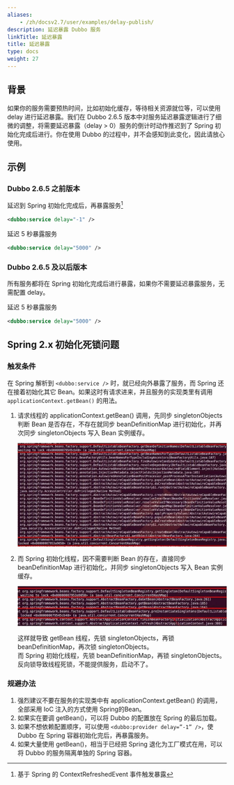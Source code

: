 ```yaml
---
aliases:
    - /zh/docsv2.7/user/examples/delay-publish/
description: 延迟暴露 Dubbo 服务
linkTitle: 延迟暴露
title: 延迟暴露
type: docs
weight: 27
---
```


## 背景
如果你的服务需要预热时间，比如初始化缓存，等待相关资源就位等，可以使用 delay 进行延迟暴露。我们在 Dubbo 2.6.5 版本中对服务延迟暴露逻辑进行了细微的调整，将需要延迟暴露（delay > 0）服务的倒计时动作推迟到了 Spring 初始化完成后进行。你在使用 Dubbo 的过程中，并不会感知到此变化，因此请放心使用。

## 示例
### Dubbo 2.6.5 之前版本

延迟到 Spring 初始化完成后，再暴露服务[^1]

```xml
<dubbo:service delay="-1" />
```

延迟 5 秒暴露服务

```xml
<dubbo:service delay="5000" />
```

### Dubbo 2.6.5 及以后版本

所有服务都将在 Spring 初始化完成后进行暴露，如果你不需要延迟暴露服务，无需配置 delay。

延迟 5 秒暴露服务

```xml
<dubbo:service delay="5000" />
```

## Spring 2.x 初始化死锁问题

### 触发条件

在 Spring 解析到 `<dubbo:service />` 时，就已经向外暴露了服务，而 Spring 还在接着初始化其它 Bean。如果这时有请求进来，并且服务的实现类里有调用 `applicationContext.getBean()` 的用法。

1. 请求线程的 applicationContext.getBean() 调用，先同步 singletonObjects 判断 Bean 是否存在，不存在就同步 beanDefinitionMap 进行初始化，并再次同步 singletonObjects 写入 Bean 实例缓存。 

    ![deadlock](/imgs/user/lock-get-bean.jpg)  

2. 而 Spring 初始化线程，因不需要判断 Bean 的存在，直接同步 beanDefinitionMap 进行初始化，并同步 singletonObjects 写入 Bean 实例缓存。
  
    ![/user-guide/images/lock-init-context.jpg](/imgs/user/lock-init-context.jpg)  

    这样就导致 getBean 线程，先锁 singletonObjects，再锁 beanDefinitionMap，再次锁 singletonObjects。  
而 Spring 初始化线程，先锁 beanDefinitionMap，再锁 singletonObjects。反向锁导致线程死锁，不能提供服务，启动不了。  

### 规避办法

1. 强烈建议不要在服务的实现类中有 applicationContext.getBean() 的调用，全部采用 IoC 注入的方式使用 Spring的Bean。
2. 如果实在要调 getBean()，可以将 Dubbo 的配置放在 Spring 的最后加载。
3. 如果不想依赖配置顺序，可以使用 `<dubbo:provider delay=”-1” />`，使 Dubbo 在 Spring 容器初始化完后，再暴露服务。
4. 如果大量使用 getBean()，相当于已经把 Spring 退化为工厂模式在用，可以将 Dubbo 的服务隔离单独的 Spring 容器。

[^1]: 基于 Spring 的 ContextRefreshedEvent 事件触发暴露